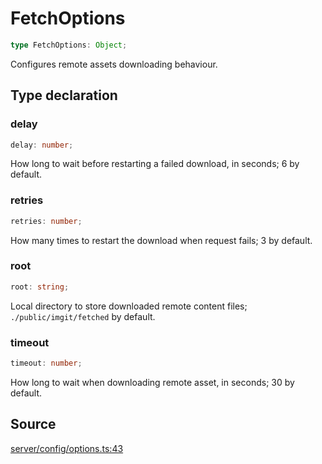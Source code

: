 # FetchOptions

```ts
type FetchOptions: Object;
```

Configures remote assets downloading behaviour.

## Type declaration

### delay

```ts
delay: number;
```

How long to wait before restarting a failed download, in seconds; 6 by default.

### retries

```ts
retries: number;
```

How many times to restart the download when request fails; 3 by default.

### root

```ts
root: string;
```

Local directory to store downloaded remote content files;
 `./public/imgit/fetched` by default.

### timeout

```ts
timeout: number;
```

How long to wait when downloading remote asset, in seconds; 30 by default.

## Source

[server/config/options.ts:43](https://github.com/Elringus/Imgit/blob/fc320a2/src/server/config/options.ts#L43)
